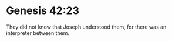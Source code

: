 # Genesis 42:23

They did not know that Joseph understood them, for there was an interpreter between them.
